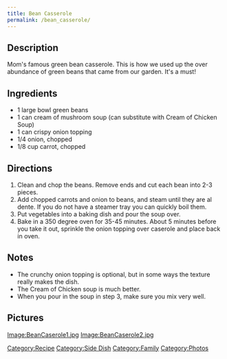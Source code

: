 ```yaml
---
title: Bean Casserole
permalink: /bean_casserole/
---
```


Description
-----------

Mom's famous green bean casserole. This is how we used up the over abundance of green beans that came from our garden. It's a must!

Ingredients
-----------

-   1 large bowl green beans
-   1 can cream of mushroom soup (can substitute with Cream of Chicken Soup)
-   1 can crispy onion topping
-   1/4 onion, chopped
-   1/8 cup carrot, chopped

Directions
----------

1.  Clean and chop the beans. Remove ends and cut each bean into 2-3 pieces.
2.  Add chopped carrots and onion to beans, and steam until they are al dente. If you do not have a steamer tray you can quickly boil them.
3.  Put vegetables into a baking dish and pour the soup over.
4.  Bake in a 350 degree oven for 35-45 minutes. About 5 minutes before you take it out, sprinkle the onion topping over caserole and place back in oven.

Notes
-----

-   The crunchy onion topping is optional, but in some ways the texture really makes the dish.
-   The Cream of Chicken soup is much better.
-   When you pour in the soup in step 3, make sure you mix very well.

Pictures
--------

[Image:BeanCaserole1.jpg](/Image:BeanCaserole1.jpg "wikilink") [Image:BeanCaserole2.jpg](/Image:BeanCaserole2.jpg "wikilink")

[Category:Recipe](/Category:Recipe "wikilink") [Category:Side Dish](/Category:Side_Dish "wikilink") [Category:Family](/Category:Family "wikilink") [Category:Photos](/Category:Photos "wikilink")